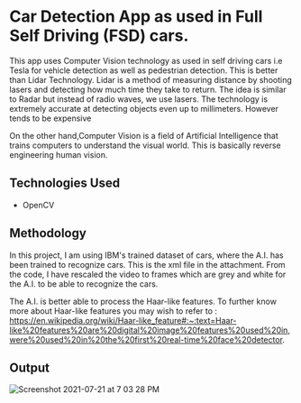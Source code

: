 # Car Detection App as used in Full Self Driving (FSD) cars.



This app uses Computer Vision technology as used in self driving cars i.e Tesla for vehicle detection as well as pedestrian detection. This is better than Lidar Technology. Lidar is a method of measuring distance by shooting lasers and detecting how much time they take to return. The idea is similar to Radar but instead of radio waves, we use lasers. The technology is extremely accurate at detecting objects even up to millimeters. However tends to be expensive

On the other hand,Computer Vision is a field of Artificial Intelligence that trains computers to understand the visual world. This is basically reverse engineering human vision.

## Technologies Used
* OpenCV 


## Methodology
In this project, I am using IBM's trained dataset of cars, where the A.I. has been trained to recognize cars. This is the xml file in the attachment. From the code, I have rescaled the video to frames which are grey and white for the A.I. to be able to recognize the cars.

The A.I. is better able to process the Haar-like features.
To further know more about Haar-like features you may wish to refer to :
https://en.wikipedia.org/wiki/Haar-like_feature#:~:text=Haar-like%20features%20are%20digital%20image%20features%20used%20in,were%20used%20in%20the%20first%20real-time%20face%20detector.


## Output

![Screenshot 2021-07-21 at 7 03 28 PM](https://user-images.githubusercontent.com/77420780/126480987-4b6aa70c-e46a-4378-9fa1-f0612b614aed.png)


